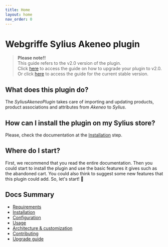 ```yaml
---
title: Home
layout: home
nav_order: 0
---
```


# Webgriffe Sylius Akeneo plugin

> **Please note!!**<br />
> This guide refers to the v2.0 version of the plugin.<br />
> Click [here](upgrade/upgrade-2.0.html) to access the guide on how to upgrade your plugin to v2.0.<br />
> Or click [here](https://github.com/webgriffe/SyliusAkeneoPlugin/tree/1.16.2) to access the guide for the current stable version.

## What does this plugin do?

The _SyliusAkeneoPlugin_ takes care of importing and updating products, product associations and attributes from _Akeneo_ to _Sylius_.

## How can I install the plugin on my Sylius store?

Please, check the documentation at the [Installation](installation.html) step.

## Where do I start?

First, we recommend that you read the entire documentation. Then you could start to
install the plugin and use the basic features it gives such as the abandoned cart. You could also think to suggest some
new features that this plugin could add. So, let's start! 🚀

## Docs Summary

- [Requirements](requirements.html)
- [Installation](installation.html)
- [Configuration](configuration.html)
- [Usage](usage.html)
- [Architecture & customization](architecture_and_customization.html)
- [Contributing](contributing.html)
- [Upgrade guide](upgrade.html)
